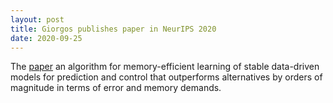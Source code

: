 ```yaml
---
layout: post
title: Giorgos publishes paper in NeurIPS 2020
date: 2020-09-25
---
```


The [paper](https://elifesciences.org/articles/52371) an algorithm for memory-efficient learning of stable data-driven
models for prediction and control that outperforms alternatives by orders of magnitude in terms of error and memory demands. 
